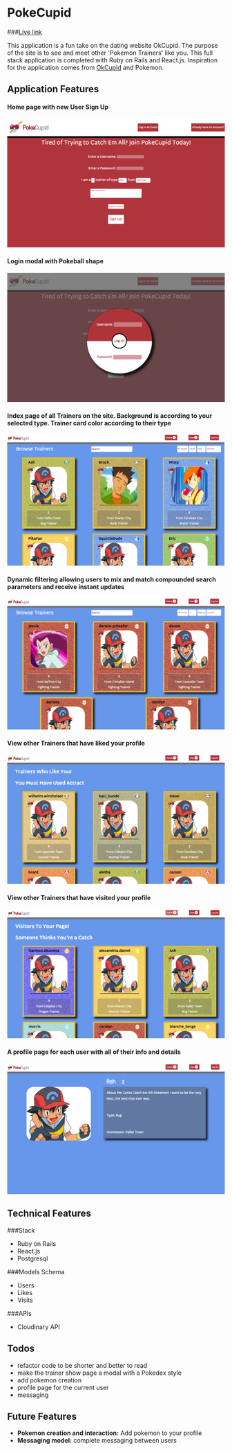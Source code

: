 
# PokeCupid

###[Live link](https://poke-cupid.herokuapp.com/)

This application is a fun take on the dating website OkCupid. The purpose of the site is to see and meet other 'Pokemon Trainers' like you. This full stack application is completed with Ruby on Rails and React.js. Inspiration for the application comes from [OkCupid](okcupid.com) and Pokemon.

## Application Features

#### Home page with new User Sign Up
![home_page]

#### Login modal with Pokeball shape
![modal]

#### Index page of all Trainers on the site. Background is according to your selected type. Trainer card color according to their type
![index]

#### Dynamic filtering allowing users to mix and match compounded search parameters and receive instant updates
![filter]

#### View other Trainers that have liked your profile
![likes]

#### View other Trainers that have visited your profile
![visits]

#### A profile page for each user with all of their info and details
![show]

[home_page]: ./docs/screenshots/homepage.png
[filter]: ./docs/screenshots/filterindex.png
[modal]: ./docs/screenshots/modallogin.png
[index]: ./docs/screenshots/homeindex.png
[likes]: ./docs/screenshots/likepage.png
[visits]: ./docs/screenshots/visitpage.png
[show]: ./docs/screenshots/showpage.png

## Technical Features

###Stack
* Ruby on Rails
* React.js
* Postgresql

###Models Schema
* Users
* Likes
* Visits

###APIs
* Cloudinary API

## Todos
* refactor code to be shorter and better to read
* make the trainer show page a modal with a Pokedex style
* add pokemon creation
* profile page for the current user
* messaging

## Future Features
* **Pokemon creation and interaction:** Add pokemon to your profile
* **Messaging model:** complete messaging between users


[views]: ./docs/views.md
[components]: ./docs/components.md
[stores]: ./docs/stores.md
[api-endpoints]: ./docs/api-endpoints.md
[schema]: ./docs/schema.md
